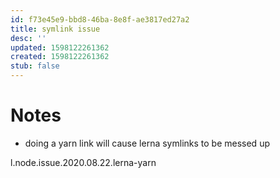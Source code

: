 ```yaml
---
id: f73e45e9-bbd8-46ba-8e8f-ae3817ed27a2
title: symlink issue
desc: ''
updated: 1598122261362
created: 1598122261362
stub: false
---
```



# Notes
- doing a yarn link will cause lerna symlinks to be messed up

l.node.issue.2020.08.22.lerna-yarn
